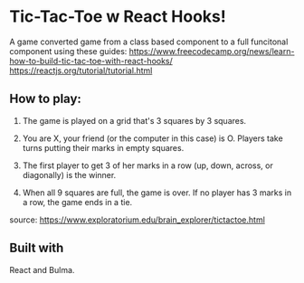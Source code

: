 # Tic-Tac-Toe w React Hooks!
A game converted game from a class based component to a full funcitonal component using these guides:
https://www.freecodecamp.org/news/learn-how-to-build-tic-tac-toe-with-react-hooks/
https://reactjs.org/tutorial/tutorial.html

## How to play:
1. The game is played on a grid that's 3 squares by 3 squares.

2. You are X, your friend (or the computer in this case) is O. Players take turns putting their marks in empty squares.

3. The first player to get 3 of her marks in a row (up, down, across, or diagonally) is the winner.

4. When all 9 squares are full, the game is over. If no player has 3 marks in a row, the game ends in a tie.

source: https://www.exploratorium.edu/brain_explorer/tictactoe.html

## Built with
React and Bulma.